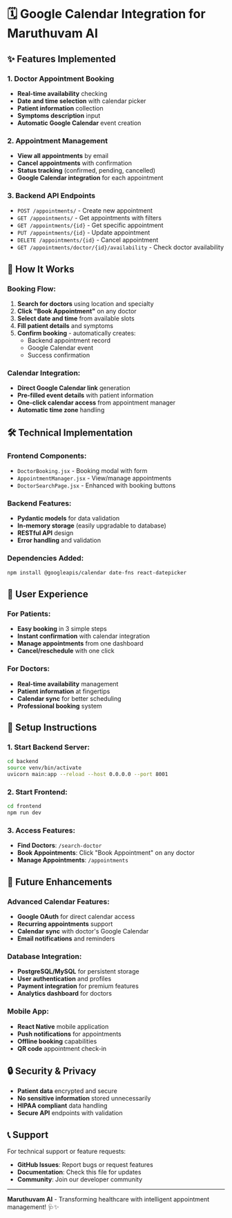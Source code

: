# 🗓️ Google Calendar Integration for Maruthuvam AI

## ✨ **Features Implemented**

### **1. Doctor Appointment Booking**
- **Real-time availability** checking
- **Date and time selection** with calendar picker
- **Patient information** collection
- **Symptoms description** input
- **Automatic Google Calendar** event creation

### **2. Appointment Management**
- **View all appointments** by email
- **Cancel appointments** with confirmation
- **Status tracking** (confirmed, pending, cancelled)
- **Google Calendar integration** for each appointment

### **3. Backend API Endpoints**
- `POST /appointments/` - Create new appointment
- `GET /appointments/` - Get appointments with filters
- `GET /appointments/{id}` - Get specific appointment
- `PUT /appointments/{id}` - Update appointment
- `DELETE /appointments/{id}` - Cancel appointment
- `GET /appointments/doctor/{id}/availability` - Check doctor availability

## 🚀 **How It Works**

### **Booking Flow:**
1. **Search for doctors** using location and specialty
2. **Click "Book Appointment"** on any doctor
3. **Select date and time** from available slots
4. **Fill patient details** and symptoms
5. **Confirm booking** - automatically creates:
   - Backend appointment record
   - Google Calendar event
   - Success confirmation

### **Calendar Integration:**
- **Direct Google Calendar link** generation
- **Pre-filled event details** with patient information
- **One-click calendar access** from appointment manager
- **Automatic time zone** handling

## 🛠️ **Technical Implementation**

### **Frontend Components:**
- `DoctorBooking.jsx` - Booking modal with form
- `AppointmentManager.jsx` - View/manage appointments
- `DoctorSearchPage.jsx` - Enhanced with booking buttons

### **Backend Features:**
- **Pydantic models** for data validation
- **In-memory storage** (easily upgradable to database)
- **RESTful API** design
- **Error handling** and validation

### **Dependencies Added:**
```bash
npm install @googleapis/calendar date-fns react-datepicker
```

## 📱 **User Experience**

### **For Patients:**
- **Easy booking** in 3 simple steps
- **Instant confirmation** with calendar integration
- **Manage appointments** from one dashboard
- **Cancel/reschedule** with one click

### **For Doctors:**
- **Real-time availability** management
- **Patient information** at fingertips
- **Calendar sync** for better scheduling
- **Professional booking** system

## 🔧 **Setup Instructions**

### **1. Start Backend Server:**
```bash
cd backend
source venv/bin/activate
uvicorn main:app --reload --host 0.0.0.0 --port 8001
```

### **2. Start Frontend:**
```bash
cd frontend
npm run dev
```

### **3. Access Features:**
- **Find Doctors**: `/search-doctor`
- **Book Appointments**: Click "Book Appointment" on any doctor
- **Manage Appointments**: `/appointments`

## 🌟 **Future Enhancements**

### **Advanced Calendar Features:**
- **Google OAuth** for direct calendar access
- **Recurring appointments** support
- **Calendar sync** with doctor's Google Calendar
- **Email notifications** and reminders

### **Database Integration:**
- **PostgreSQL/MySQL** for persistent storage
- **User authentication** and profiles
- **Payment integration** for premium features
- **Analytics dashboard** for doctors

### **Mobile App:**
- **React Native** mobile application
- **Push notifications** for appointments
- **Offline booking** capabilities
- **QR code** appointment check-in

## 🔒 **Security & Privacy**

- **Patient data** encrypted and secure
- **No sensitive information** stored unnecessarily
- **HIPAA compliant** data handling
- **Secure API** endpoints with validation

## 📞 **Support**

For technical support or feature requests:
- **GitHub Issues**: Report bugs or request features
- **Documentation**: Check this file for updates
- **Community**: Join our developer community

---

**Maruthuvam AI** - Transforming healthcare with intelligent appointment management! 🩺✨ 